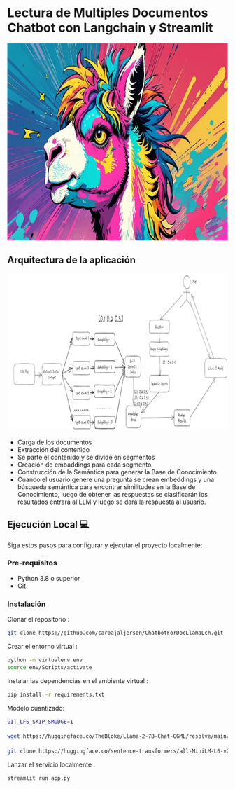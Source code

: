 # Lectura de Multiples Documentos Chatbot con Langchain y Streamlit

<p align=center>
<img src="src\banner.png" height = 450 weight=800>
<p>


## Arquitectura de la aplicación

<p align=center>
<img src="src\arq.png" height = 360 weight=200>
<p>

- Carga de los documentos 
- Extracción del contenido 
- Se parte el contenido y se divide en segmentos
- Creación de embaddings para cada segmento 
- Construcción de la Semántica para generar la Base de Conocimiento  
- Cuando el usuario genere una pregunta se crean embeddings y una búsqueda semántica para encontrar similitudes en la Base de Conocimiento, luego de obtener las respuestas se clasificarán los resultados entrará al LLM y luego se dará la respuesta al usuario.


## Ejecución Local 💻

Siga estos pasos para configurar y ejecutar el proyecto localmente:

### Pre-requisitos
- Python 3.8 o superior
- Git

### Instalación
Clonar el repositorio :
```bash
git clone https://github.com/carbajaljerson/ChatbotForDocLlamaLch.git
```

Crear el entorno virtual :
```bash
python -m virtualenv env
source env/Scripts/activate
```

Instalar las dependencias en el ambiente virtual :

```bash
pip install -r requirements.txt
```
Modelo cuantizado:

```bash
GIT_LFS_SKIP_SMUDGE=1

wget https://huggingface.co/TheBloke/Llama-2-7B-Chat-GGML/resolve/main/llama-2-7b-chat.ggmlv3.q4_0.bin

git clone https://huggingface.co/sentence-transformers/all-MiniLM-L6-v2

```


Lanzar el servicio localmente :

```bash
streamlit run app.py
```